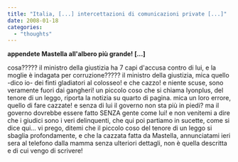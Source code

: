 ```yaml
---
title: "Italia, [...] intercettazioni di comunicazioni private [...]"
date: 2008-01-18
categories: 
  - "thoughts"
---
```


**appendete Mastella all'albero più grande! \[...\]**

cosa????? il ministro della giustizia ha 7 capi d'accusa contro di lui, e la moglie è indagata per corruzione????? il ministro della giustizia, mica quello -dico io- dei finti gladiatori al colosseo! e che cazzo! e niente scuse, sono veramente fuori dai gangheri! un piccolo coso che si chiama lyonplus, del tenore di un leggo, riporta la notizia su quarto di pagina. mica un loro errore, quello di fare cazzate! e senza di lui il governo non sta più in piedi? ma il governo dovrebbe essere fatto SENZA gente come lui! e non venitemi a dire che i giudici sono i veri delinquenti, che qui poi partiamo in sucette, come si dice qui... vi prego, ditemi che il piccolo coso del tenore di un leggo si sbaglia profondamente, e che la cazzata fatta da Mastella, annunciatami ieri sera al telefono dalla mamma senza ulteriori dettagli, non è quella descritta e di cui vengo di scrivere!
